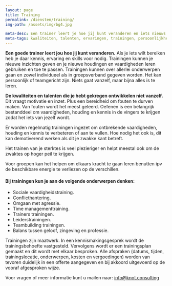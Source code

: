 ```yaml
---
layout: page
title: Training
permalink: /diensten/training/
img-path: /assets/img/bg4.jpg

meta-desc: Een trainer leert je hoe jij kunt veranderen en iets nieuws kunt leren
meta-tags: kwaliteiten, talenten, ervaringen, trainingen, persoonlijkheidstraining, conflicthantering, vaardigheidstraining, agressietraining, leiderstraining, teambuilding, geloof, geloofstraining. christelijke trainingen
---
```


**Een goede trainer leert jou hoe jij kunt veranderen.**
Als je iets wilt bereiken heb je daar kennis, ervaring en skills voor nodig. Trainingen kunnen je nieuwe inzichten geven en je nieuwe houdingen en vaardigheden leren gebruiken en toe te passen.
Trainingen kunnen over allerlei onderwerpen gaan en zowel individueel als in groepsverband gegeven worden. Het kan persoonlijk of teamgericht zijn. Niets gaat vanzelf, maar bijna alles is te leren.

**De kwaliteiten en talenten die je hebt gekregen ontwikkelen niet vanzelf.** Dit vraagt motivatie en inzet. Plus een bereidheid om fouten te durven maken. Van fouten wordt het meest geleerd. Oefenen is een belangrijk bestanddeel om vaardigheden, houding en kennis in de vingers te krijgen zodat het iets van jezelf wordt.

Er worden regelmatig trainingen ingezet om ontbrekende vaardigheden, houding en kennis te verbeteren of aan te vullen. Hoe nodig het ook is, dit kan demotiverend werken als dit je zwakke kant betreft.

Het trainen van je sterktes is veel plezieriger en helpt meestal ook om de zwaktes op hoger peil te krijgen.

Voor groepen kan het helpen om elkaars kracht te gaan leren benutten ipv de beschikbare energie te verliezen op de verschillen.

#### Bij trainingen kun je aan de volgende onderwerpen denken:
- Sociale vaardigheidstraining.
- Conflicthantering.
- Omgaan met agressie.
- Time managementtraining.
- Trainers trainingen.
- Leiderstrainingen.
- Teambuilding trainingen.
- Balans tussen geloof, zingeving en professie.

Trainingen zijn maatwerk. In een kennismakingsgesprek wordt de trainingsbehoefte vastgesteld. 
Vervolgens wordt er een trainingsplan gemaakt en dit wordt met elkaar besproken. Alle afspraken (datums, tijden, trainingslocatie,  onderwerpen, kosten en vergoedingen) worden van tevoren duidelijk in een offerte aangegeven en bij akkoord uitgevoerd op de vooraf afgesproken wijze.

Voor vragen of meer informatie kunt u mailen naar:
info@knot.consulting